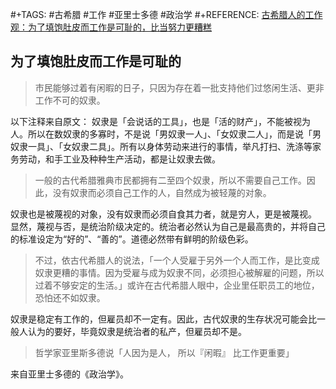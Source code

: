 #+TAGS: #古希腊 #工作 #亚里士多德 #政治学
#+REFERENCE: [古希腊人的工作观：为了填饱肚皮而工作是可耻的，比当努力更糟糕](https://www.greekreporterchina.com/2017/12/23/%E5%8F%A4%E5%B8%8C%E8%85%8A%E7%9A%84%E5%B7%A5%E4%BD%9C%E8%A7%82/)

## 为了填饱肚皮而工作是可耻的

> 市民能够过着有闲暇的日子，只因为存在着一批支持他们过悠闲生活、更非工作不可的奴隶。

以下注释来自原文：
奴隶是「会说话的工具」，也是「活的财产」，不能被视为人。所以在数奴隶的多寡时，不是说「男奴隶一人」、「女奴隶二人」，而是说「男奴隶一具」、「女奴隶二具」。所有以身体劳动来进行的事情，举凡打扫、洗涤等家务劳动，和手工业及种种生产活动，都是让奴隶去做。

> 一般的古代希腊雅典市民都拥有二至四个奴隶，所以不需要自己工作。因此，没有奴隶而必须自己工作的人，自然成为被轻蔑的对象。

奴隶也是被蔑视的对象，没有奴隶而必须自食其力者，就是穷人，更是被蔑视。
显然，蔑视与否，是统治阶级决定的。统治者必然认为自己是最高贵的，并将自己的标准设定为“好的”、“善的”。道德必然带有鲜明的阶级色彩。

> 不过，依古代希腊人的说法，「一个人受雇于另外一个人而工作，是比变成奴隶更糟的事情。因为受雇与成为奴隶不同，必须担心被解雇的问题，所以过着不够安定的生活。」或许在古代希腊人眼中，企业里任职员工的地位，恐怕还不如奴隶。

奴隶是稳定有工作的，但雇员却不一定有。因此，古代奴隶的生存状况可能会比一般人认为的要好，毕竟奴隶是统治者的私产，但雇员却不是。

> 哲学家亚里斯多德说「人因为是人， 所以『闲暇』 比工作更重要」

来自亚里士多德的《政治学》。

